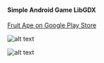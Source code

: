 #### Simple Android Game LibGDX

[Fruit Ape on Google Play Store](https://play.google.com/store/apps/details?id=com.filavents.pandaikira&hl=en)

![alt text](https://lh4.ggpht.com/SnIrj74qXZnzomHSVs_jjAR3dNQUIG3Glm0mflZ-z8zVZmomIhWTYxjqTm14inZn-TkT=h900-rw "Sreenshot 1")

![alt text](https://lh3.ggpht.com/2o9qpI5Vkic4bSh4XBPLpaDr-wRAiu6O8Qg6yYbsIIBV-Y666rVqCgFxQaPiqD5qJZo=h900-rw "Sreenshot 2")

